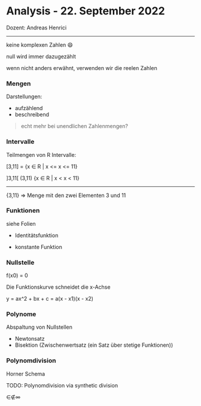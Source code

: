 # Analysis - 22. September 2022
Dozent: Andreas Henrici

---

keine komplexen Zahlen :smile:

null wird immer dazugezählt

wenn nicht anders erwähnt, verwenden wir die reelen Zahlen

### Mengen

Darstellungen:
- aufzählend
- beschreibend

>echt mehr bei unendlichen Zahlenmengen?


### Intervalle

Teilmengen von R Intervalle:

[3,11] = {x ∈ R | x <= x <= 11}

]3,11[ (3,11) {x ∈ R | x < x < 11}

---

{3,11} => Menge mit den zwei Elementen 3 und 11

### Funktionen

siehe Folien

- Identitätsfunktion

- konstante Funktion

### Nullstelle

f(x0) = 0

Die Funktionskurve schneidet die x-Achse

y = ax^2 + bx + c = a(x - x1)(x - x2)

### Polynome

Abspaltung von Nullstellen

- Newtonsatz
- Bisektion (Zwischenwertsatz (ein Satz über stetige Funktionen))

### Polynomdivision

Horner Schema

TODO: Polynomdivision via synthetic division

∈∉∞
